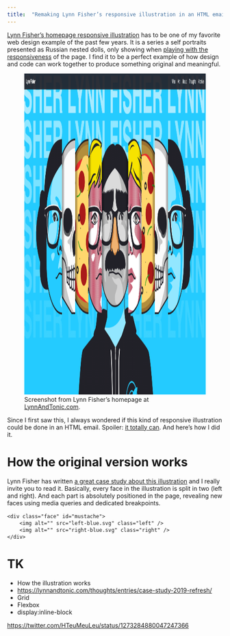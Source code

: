```yaml
---
title:  "Remaking Lynn Fisher’s responsive illustration in an HTML email"
---
```


[Lynn Fisher’s homepage responsive illustration](https://lynnandtonic.com/) has to be one of my favorite web design example of the past few years. It is a series a self portraits presented as Russian nested dolls, only showing when [playing with the responsiveness](/uploads/2020/08/responsive-design.gif) of the page. I find it to be a perfect example of how design and code can work together to produce something original and meaningful.

<figure class="figure--large">
<a href="https://www.lynnandtonic.com"><img src="/uploads/2020/08/lynnandtonic.png" alt="" width="1500" height="750" style="background-color:#24cbff;" /></a>
<figcaption>Screenshot from Lynn Fisher’s homepage at <a href="https://www.lynnandtonic.com">LynnAndTonic.com</a>.</figcaption>
</figure>

Since I first saw this, I always wondered if this kind of responsive illustration could be done in an HTML email. Spoiler: [it totally can](https://twitter.com/HTeuMeuLeu/status/1273284880047247366). And here’s how I did it.

# How the original version works

Lynn Fisher has written [a great case study about this illustration](https://lynnandtonic.com/thoughts/entries/case-study-2019-refresh/) and I really invite you to read it. Basically, every face in the illustration is split in two (left and right). And each part is absolutely positioned in the page, revealing new faces using media queries and dedicated breakpoints.

```
<div class="face" id="mustache">
    <img alt="" src="left-blue.svg" class="left" />
    <img alt="" src="right-blue.svg" class="right" />
</div>
```

# TK

- How the illustration works
- https://lynnandtonic.com/thoughts/entries/case-study-2019-refresh/
- Grid
- Flexbox
- display:inline-block

https://twitter.com/HTeuMeuLeu/status/1273284880047247366